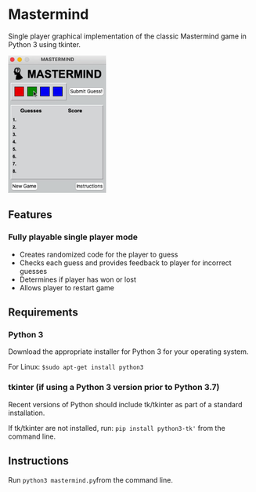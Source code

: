 # Mastermind
Single player graphical implementation of the classic Mastermind game in Python 3 using tkinter.
<p float="left">
  <img src="https://github.com/kuoalan/Mastermind/blob/main/images/mastermind_demo.gif" width="200">
</p>

## Features
### Fully playable single player mode
* Creates randomized code for the player to guess
* Checks each guess and provides feedback to player for incorrect guesses
* Determines if player has won or lost
* Allows player to restart game
## Requirements
### Python 3
Download the appropriate installer for Python 3 for your operating system.

For Linux: `$sudo apt-get install python3`
### tkinter (if using a Python 3 version prior to Python 3.7)
Recent versions of Python should include tk/tkinter as part of a standard installation. 

If tk/tkinter are not installed, run: `pip install python3-tk'` from the command line.
## Instructions
Run `python3 mastermind.py`from the command line.
